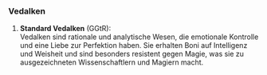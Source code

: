 
### **Vedalken**

1. **Standard Vedalken** (GGtR):  
   Vedalken sind rationale und analytische Wesen, die emotionale Kontrolle und eine Liebe zur Perfektion haben. Sie erhalten Boni auf Intelligenz und Weisheit und sind besonders resistent gegen Magie, was sie zu ausgezeichneten Wissenschaftlern und Magiern macht.